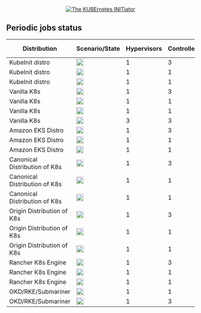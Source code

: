 <p style="text-align: center" align="center">
    <a href="https://www.kubeinit.com"><img src="https://raw.githubusercontent.com/Kubeinit/kubeinit/master/images/logo.svg?sanitize=true" alt="The KUBErnetes INITiator"/></a>
</p>

## Periodic jobs status

| Distribution                  | Scenario/State | Hypervisors | Controllers | Computes | Services type | Additional services |
|-------------------------------|----------------|-------------|-------------|----------|---------------|---------------------|
| KubeInit distro               | <a href="https://storage.googleapis.com/kubeinit-ci/jobs/periodic/periodic-kid-libvirt-3-1-periodic-weekly-go/index.html"><img height="20px" src="https://storage.googleapis.com/kubeinit-ci/jobs/periodic/periodic-kid-libvirt-3-1-periodic-weekly-go/badge_status.svg"/></a>             | 1 | 3 | 1 | virtual | |
| KubeInit distro               | <a href="https://storage.googleapis.com/kubeinit-ci/jobs/periodic/periodic-kid-libvirt-1-1-periodic-weekly-go/index.html"><img height="20px" src="https://storage.googleapis.com/kubeinit-ci/jobs/periodic/periodic-kid-libvirt-1-1-periodic-weekly-go/badge_status.svg"/></a>             | 1 | 1 | 1 | virtual | |
| KubeInit distro               | <a href="https://storage.googleapis.com/kubeinit-ci/jobs/periodic/periodic-kid-libvirt-1-0-periodic-weekly-go/index.html"><img height="20px" src="https://storage.googleapis.com/kubeinit-ci/jobs/periodic/periodic-kid-libvirt-1-0-periodic-weekly-go/badge_status.svg"/></a>             | 1 | 1 | 0 | virtual | |
| Vanilla K8s                   | <a href="https://storage.googleapis.com/kubeinit-ci/jobs/periodic/periodic-k8s-libvirt-3-1-periodic-weekly-go/index.html"><img height="20px" src="https://storage.googleapis.com/kubeinit-ci/jobs/periodic/periodic-k8s-libvirt-3-1-periodic-weekly-go/badge_status.svg"/></a>             | 1 | 3 | 1 | virtual | |
| Vanilla K8s                   | <a href="https://storage.googleapis.com/kubeinit-ci/jobs/periodic/periodic-k8s-libvirt-1-1-periodic-weekly-go/index.html"><img height="20px" src="https://storage.googleapis.com/kubeinit-ci/jobs/periodic/periodic-k8s-libvirt-1-1-periodic-weekly-go/badge_status.svg"/></a>             | 1 | 1 | 1 | virtual | |
| Vanilla K8s                   | <a href="https://storage.googleapis.com/kubeinit-ci/jobs/periodic/periodic-k8s-libvirt-1-0-periodic-weekly-go/index.html"><img height="20px" src="https://storage.googleapis.com/kubeinit-ci/jobs/periodic/periodic-k8s-libvirt-1-0-periodic-weekly-go/badge_status.svg"/></a>             | 1 | 1 | 0 | virtual | |
| Vanilla K8s                   | <a href="https://storage.googleapis.com/kubeinit-ci/jobs/periodic/periodic-multinode-libvirt-3-2-periodic-weekly-go/index.html"><img height="20px" src="https://storage.googleapis.com/kubeinit-ci/jobs/periodic/periodic-multinode-libvirt-3-2-periodic-weekly-go/badge_status.svg"/></a> | 3 | 3 | 2 | virtual | |
| Amazon EKS Distro             | <a href="https://storage.googleapis.com/kubeinit-ci/jobs/periodic/periodic-eks-libvirt-3-1-periodic-weekly-go/index.html"><img height="20px" src="https://storage.googleapis.com/kubeinit-ci/jobs/periodic/periodic-eks-libvirt-3-1-periodic-weekly-go/badge_status.svg"/></a>             | 1 | 3 | 1 | virtual | |
| Amazon EKS Distro             | <a href="https://storage.googleapis.com/kubeinit-ci/jobs/periodic/periodic-eks-libvirt-1-1-periodic-weekly-go/index.html"><img height="20px" src="https://storage.googleapis.com/kubeinit-ci/jobs/periodic/periodic-eks-libvirt-1-1-periodic-weekly-go/badge_status.svg"/></a>             | 1 | 1 | 1 | virtual | |
| Amazon EKS Distro             | <a href="https://storage.googleapis.com/kubeinit-ci/jobs/periodic/periodic-eks-libvirt-1-0-periodic-weekly-go/index.html"><img height="20px" src="https://storage.googleapis.com/kubeinit-ci/jobs/periodic/periodic-eks-libvirt-1-0-periodic-weekly-go/badge_status.svg"/></a>             | 1 | 1 | 0 | virtual | |
| Canonical Distribution of K8s | <a href="https://storage.googleapis.com/kubeinit-ci/jobs/periodic/periodic-cdk-libvirt-3-1-periodic-weekly-go/index.html"><img height="20px" src="https://storage.googleapis.com/kubeinit-ci/jobs/periodic/periodic-cdk-libvirt-3-1-periodic-weekly-go/badge_status.svg"/></a>             | 1 | 3 | 1 | virtual | |
| Canonical Distribution of K8s | <a href="https://storage.googleapis.com/kubeinit-ci/jobs/periodic/periodic-cdk-libvirt-1-1-periodic-weekly-go/index.html"><img height="20px" src="https://storage.googleapis.com/kubeinit-ci/jobs/periodic/periodic-cdk-libvirt-1-1-periodic-weekly-go/badge_status.svg"/></a>             | 1 | 1 | 1 | virtual | |
| Canonical Distribution of K8s | <a href="https://storage.googleapis.com/kubeinit-ci/jobs/periodic/periodic-cdk-libvirt-1-0-periodic-weekly-go/index.html"><img height="20px" src="https://storage.googleapis.com/kubeinit-ci/jobs/periodic/periodic-cdk-libvirt-1-0-periodic-weekly-go/badge_status.svg"/></a>             | 1 | 1 | 0 | virtual | |
| Origin Distribution of K8s    | <a href="https://storage.googleapis.com/kubeinit-ci/jobs/periodic/periodic-okd-libvirt-3-1-periodic-weekly-go/index.html"><img height="20px" src="https://storage.googleapis.com/kubeinit-ci/jobs/periodic/periodic-okd-libvirt-3-1-periodic-weekly-go/badge_status.svg"/></a>             | 1 | 3 | 1 | virtual | |
| Origin Distribution of K8s    | <a href="https://storage.googleapis.com/kubeinit-ci/jobs/periodic/periodic-okd-libvirt-1-1-periodic-weekly-go/index.html"><img height="20px" src="https://storage.googleapis.com/kubeinit-ci/jobs/periodic/periodic-okd-libvirt-1-1-periodic-weekly-go/badge_status.svg"/></a>             | 1 | 1 | 1 | virtual | |
| Origin Distribution of K8s    | <a href="https://storage.googleapis.com/kubeinit-ci/jobs/periodic/periodic-okd-libvirt-1-0-periodic-weekly-go/index.html"><img height="20px" src="https://storage.googleapis.com/kubeinit-ci/jobs/periodic/periodic-okd-libvirt-1-0-periodic-weekly-go/badge_status.svg"/></a>             | 1 | 1 | 0 | virtual | |
| Rancher K8s Engine            | <a href="https://storage.googleapis.com/kubeinit-ci/jobs/periodic/periodic-rke-libvirt-3-1-periodic-weekly-go/index.html"><img height="20px" src="https://storage.googleapis.com/kubeinit-ci/jobs/periodic/periodic-rke-libvirt-3-1-periodic-weekly-go/badge_status.svg"/></a>             | 1 | 3 | 1 | virtual | |
| Rancher K8s Engine            | <a href="https://storage.googleapis.com/kubeinit-ci/jobs/periodic/periodic-rke-libvirt-1-1-periodic-weekly-go/index.html"><img height="20px" src="https://storage.googleapis.com/kubeinit-ci/jobs/periodic/periodic-rke-libvirt-1-1-periodic-weekly-go/badge_status.svg"/></a>             | 1 | 1 | 1 | virtual | |
| Rancher K8s Engine            | <a href="https://storage.googleapis.com/kubeinit-ci/jobs/periodic/periodic-rke-libvirt-1-0-periodic-weekly-go/index.html"><img height="20px" src="https://storage.googleapis.com/kubeinit-ci/jobs/periodic/periodic-rke-libvirt-1-0-periodic-weekly-go/badge_status.svg"/></a>             | 1 | 1 | 0 | virtual | |
| OKD/RKE/Submariner            | <a href="https://storage.googleapis.com/kubeinit-ci/jobs/periodic/periodic-okd.rke-libvirt-1-2-periodic-weekly-go/index.html"><img height="20px" src="https://storage.googleapis.com/kubeinit-ci/jobs/periodic/periodic-okd.rke-libvirt-1-2-periodic-weekly-go/badge_status.svg"/></a>     | 1 | 1 | 2 | virtual | |
| OKD/RKE/Submariner            | <a href="https://storage.googleapis.com/kubeinit-ci/jobs/periodic/periodic-okd.rke-libvirt-3-1-periodic-weekly-go/index.html"><img height="20px" src="https://storage.googleapis.com/kubeinit-ci/jobs/periodic/periodic-okd.rke-libvirt-3-1-periodic-weekly-go/badge_status.svg"/></a>     | 1 | 3 | 1 | virtual | |
